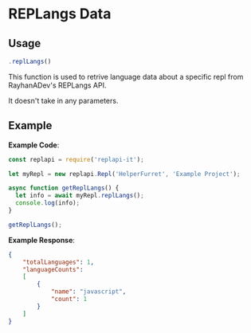 # REPLangs Data

## Usage
```js
.replLangs()
```

This function is used to retrive language data about a specific repl from RayhanADev's REPLangs API.

It doesn't take in any parameters.

## Example
**Example Code**:
```js
const replapi = require('replapi-it');

let myRepl = new replapi.Repl('HelperFurret', 'Example Project');

async function getReplLangs() {
  let info = await myRepl.replLangs();
  console.log(info);
}

getReplLangs();
```

**Example Response**:
```json
{
    "totalLanguages": 1,
    "languageCounts":
    [
        {
            "name": "javascript",
            "count": 1
        }
    ]
}
```
